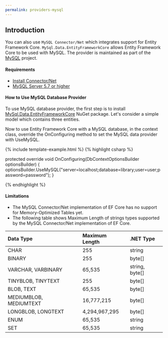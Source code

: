```yaml
---
permalink: providers-mysql
---
```


## Introduction

You can also use `MySQL Connector/Net` which integrates support for Entity Framework Core. `MySql.Data.EntityFrameworkCore` allows Entity Framework Core to be used with MySQL. The provider is maintained as part of the [MySQL](https://dev.mysql.com/) project. 

#### Requirements

 - [Install Connector/Net](https://dev.mysql.com/doc/connector-net/en/connector-net-installation-windows.html)
 - [MySQL Server 5.7 or higher](https://dev.mysql.com/downloads/)

#### How to Use MySQL Database Provider

To use MySQL database provider, the first step is to install [ MySql.Data.EntityFrameworkCore](https://www.nuget.org/packages/MySql.Data.EntityFrameworkCore/) NuGet package. Let's consider a simple model which contains three entities.

Now to use Entity Framework Core with a MySQL database, in the context class, override the OnConfiguring method to set the MySQL data provider with UseMySQL. 

{% include template-example.html %} 
{% highlight csharp %}

protected override void OnConfiguring(DbContextOptionsBuilder optionsBuilder)
{
    optionsBuilder.UseMySQL("server=localhost;database=library;user=user;password=password");
}

{% endhighlight %}

#### Limitations

 - The MySQL Connector/Net implementation of EF Core has no support for Memory-Optimized Tables yet.
 - The following table shows Maximum Length of strings types supported by the MySQL Connector/Net implementation of EF Core.


|Data Type	            |Maximum Length	|.NET Type      |
|:----------------------|:--------------|:--------------|
|CHAR	                |255	        |string         |
|BINARY	                |255	        |byte[]         |
|VARCHAR, VARBINARY     |	65,535	    |string, byte[] |
|TINYBLOB, TINYTEXT	    |255	        |byte[]         | 
|BLOB, TEXT	            |65,535	        |byte[]         |
|MEDIUMBLOB, MEDIUMTEXT	|16,777,215	    |byte[]         |
|LONGBLOB, LONGTEXT	    |4,294,967,295	|byte[]         |
|ENUM               	|65,535	        |string         |
|SET	                |65,535	        |string         |
